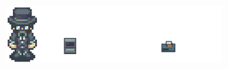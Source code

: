 <picture>
  <source media="(prefers-color-scheme: dark)" srcset="assets/zeroculture-profile-banner.png">
  <source media="(prefers-color-scheme: light)" srcset="assets/zeroculture-profile-banner-light.png">
  <img alt="Zero Culture Banner" src="assets/zeroculture-profile-banner.png">
</picture>
